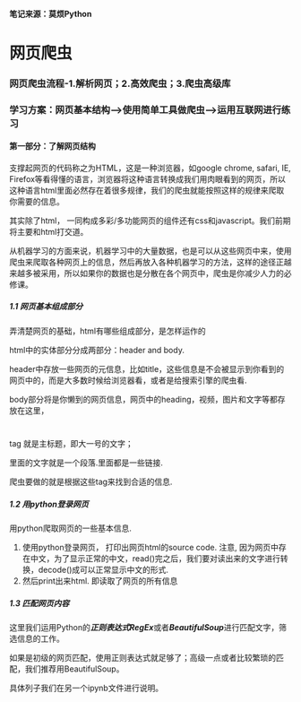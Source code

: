 #### 笔记来源：莫烦Python
# 网页爬虫
### 网页爬虫流程-1.解析网页；2.高效爬虫；3.爬虫高级库
### 学习方案：网页基本结构-->使用简单工具做爬虫-->运用互联网进行练习
#### 第一部分：了解网页结构
支撑起网页的代码称之为HTML，这是一种浏览器，如google chrome, safari, IE, Firefox等看得懂的语言，浏览器将这种语言转换成我们用肉眼看到的网页，所以这种语言html里面必然存在着很多规律，我们的爬虫就能按照这样的规律来爬取你需要的信息。

其实除了html， 一同构成多彩/多功能网页的组件还有css和javascript。我们前期将主要和html打交道。

从机器学习的方面来说，机器学习中的大量数据，也是可以从这些网页中来，使用爬虫来爬取各种网页上的信息，然后再放入各种机器学习的方法，这样的途径正越来越多被采用，所以如果你的数据也是分散在各个网页中，爬虫是你减少人力的必修课。

##### 1.1 网页基本组成部分

弄清楚网页的基础，html有哪些组成部分，是怎样运作的

html中的实体部分分成两部分：header and body.

header中存放一些网页的元信息，比如title，这些信息是不会被显示到你看到的网页中的，而是大多数时候给浏览器看，或者是给搜索引擎的爬虫看.

body部分将是你懒到的网页信息，网页中的heading，视频，图片和文字等都存放在这里，<h1></h1>tag 就是主标题，即大一号的文字；<p></p>里面的文字就是一个段落.<a></a>里面都是一些链接.

爬虫要做的就是根据这些tag来找到合适的信息.

##### 1.2 用python登录网页

用python爬取网页的一些基本信息.
1. 使用python登录网页， 打印出网页html的source code. 注意, 因为网页中存在中文，为了显示正常的中文，read()完之后，我们要对读出来的文字进行转换，decode()成可以正常显示中文的形式.
2. 然后print出来html. 即读取了网页的所有信息

##### 1.3 匹配网页内容

这里我们运用Python的***正则表达式RegEx***或者***BeautifulSoup***进行匹配文字，筛选信息的工作。

如果是初级的网页匹配，使用正则表达式就足够了；高级一点或者比较繁琐的匹配，我们推荐用BeautifulSoup。

具体列子我们在另一个ipynb文件进行说明。

